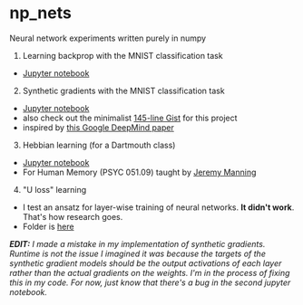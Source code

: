 # np_nets
Neural network experiments written purely in numpy

1. Learning backprop with the MNIST classification task
  * [Jupyter notebook](https://nbviewer.jupyter.org/github/greydanus/np_nets/blob/master/mnist_nn.ipynb)
2. Synthetic gradients with the MNIST classification task
  * [Jupyter notebook](https://nbviewer.jupyter.org/github/greydanus/np_nets/blob/master/synthetic_gradients.ipynb)
  * also check out the minimalist [145-line Gist](https://gist.github.com/greydanus/1cb90875f24015660ae91fa637f167a9) for this project
  * inspired by [this Google DeepMind paper](https://deepmind.com/blog/decoupled-neural-networks-using-synthetic-gradients/)
3. Hebbian learning (for a Dartmouth class)
  * [Jupyter notebook](https://nbviewer.jupyter.org/github/greydanus/np_nets/blob/master/hebb-pset5.ipynb)
  * For Human Memory (PSYC 051.09) taught by [Jeremy Manning](http://www.context-lab.com/)
4. "U loss" learning
  * I test an ansatz for layer-wise training of neural networks. **It didn't work**. That's how research goes.
  * Folder is [here](https://github.com/greydanus/np_nets/blob/master/uloss)

<i>**EDIT:** I made a mistake in my implementation of synthetic gradients. Runtime is not the issue I imagined it was because the targets of the synthetic gradient models should be the output activations of each layer rather than the actual gradients on the weights. I'm in the process of fixing this in my code. For now, just know that there's a bug in the second jupyter notebook.</i>

